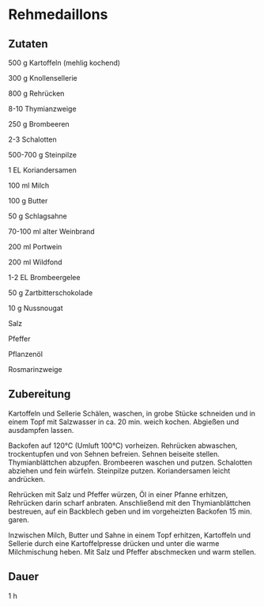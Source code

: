 # Rehmedaillons

## Zutaten
500 g 		Kartoffeln (mehlig kochend)

300 g 		Knollensellerie

800 g		Rehrücken

8-10 		Thymianzweige

250 g 		Brombeeren

2-3 		Schalotten

500-700 g 	Steinpilze

1 EL 		Koriandersamen

100 ml		Milch

100 g 		Butter

50 g		Schlagsahne

70-100 ml 	alter Weinbrand

200 ml		Portwein

200 ml	 	Wildfond

1-2 EL	 	Brombeergelee

50 g	 	Zartbitterschokolade

10 g 		Nussnougat

Salz

Pfeffer

Pflanzenöl

Rosmarinzweige

## Zubereitung
Kartoffeln und Sellerie Schälen, waschen, in grobe Stücke schneiden und in einem Topf mit Salzwasser in ca. 20 min. weich kochen. Abgießen und ausdampfen lassen.

Backofen auf 120°C (Umluft 100°C) vorheizen. Rehrücken abwaschen, trockentupfen und von Sehnen befreien. Sehnen beiseite stellen. Thymianblättchen abzupfen. Brombeeren waschen und putzen. Schalotten abziehen und fein würfeln. Steinpilze putzen. Koriandersamen leicht andrücken.

Rehrücken mit Salz und Pfeffer würzen, Öl in einer Pfanne erhitzen, Rehrücken darin scharf anbraten. Anschließend mit den Thymianblättchen bestreuen, auf ein Backblech geben und im vorgeheizten Backofen 15 min. garen. 

Inzwischen Milch, Butter und Sahne in einem Topf erhitzen, Kartoffeln und Sellerie durch eine Kartoffelpresse drücken und unter die warme Milchmischung heben. Mit Salz und Pfeffer abschmecken und warm stellen.

## Dauer
1 h